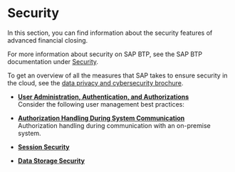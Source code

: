 <!-- loiob3539ec7d9094db395cd2537342225b7 -->

# Security

In this section, you can find information about the security features of advanced financial closing.

For more information about security on SAP BTP, see the SAP BTP documentation under [Security](https://help.sap.com/viewer/65de2977205c403bbc107264b8eccf4b/Cloud/en-US/e129aa20c78c4a9fb379b9803b02e5f6.html).

To get an overview of all the measures that SAP takes to ensure security in the cloud, see the [data privacy and cybersecurity brochure](https://www.sap.com/germany/about/trust-center/security.html?pdf-asset=b04e2089-717c-0010-82c7-eda71af511fa).

-   **[User Administration, Authentication, and Authorizations](user-administration-authentication-and-authorizations-abeebd8.md "Consider the following user management best practices:")**  
Consider the following user management best practices:
-   **[Authorization Handling During System Communication](authorization-handling-during-system-communication-c310348.md "Authorization handling during communication with an on-premise system.")**  
Authorization handling during communication with an on-premise system.
-   **[Session Security](session-security-8378d19.md "")**  

-   **[Data Storage Security](data-storage-security-a086d19.md "")**  


